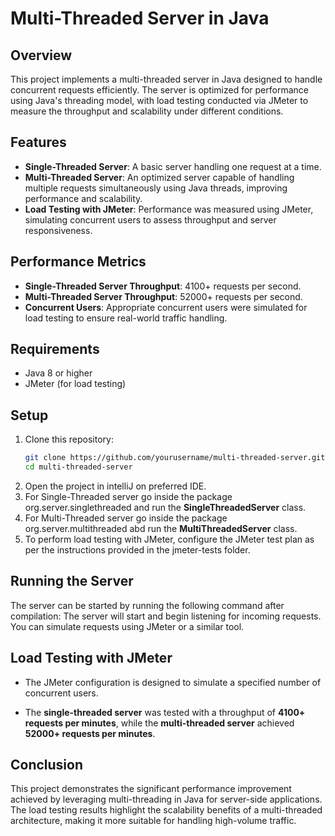 # Multi-Threaded Server in Java

## Overview
This project implements a multi-threaded server in Java designed to handle concurrent requests efficiently. The server is optimized for performance using Java's threading model, with load testing conducted via JMeter to measure the throughput and scalability under different conditions.

## Features
- **Single-Threaded Server**: A basic server handling one request at a time.
- **Multi-Threaded Server**: An optimized server capable of handling multiple requests simultaneously using Java threads, improving performance and scalability.
- **Load Testing with JMeter**: Performance was measured using JMeter, simulating concurrent users to assess throughput and server responsiveness.

## Performance Metrics
- **Single-Threaded Server Throughput**: 4100+ requests per second.
- **Multi-Threaded Server Throughput**: 52000+ requests per second.
- **Concurrent Users**: Appropriate concurrent users were simulated for load testing to ensure real-world traffic handling.

## Requirements
- Java 8 or higher
- JMeter (for load testing)

## Setup
1. Clone this repository:
   ```bash
   git clone https://github.com/yourusername/multi-threaded-server.git
   cd multi-threaded-server

2.  Open the project in intelliJ on preferred IDE.
3.  For Single-Threaded server go inside the package org.server.singlethreaded and run the **SingleThreadedServer** class.
4.  For Multi-Threaded server go inside the package org.server.multithreaded abd run the **MultiThreadedServer** class.
5.  To perform load testing with JMeter, configure the JMeter test plan as per the instructions provided in the jmeter-tests folder.
    

Running the Server
------------------

The server can be started by running the following command after compilation:
The server will start and begin listening for incoming requests. You can simulate requests using JMeter or a similar tool.

Load Testing with JMeter
------------------------

*   The JMeter configuration is designed to simulate a specified number of concurrent users.
    
*   The **single-threaded server** was tested with a throughput of **4100+ requests per minutes**, while the **multi-threaded server** achieved **52000+ requests per minutes**.
    

Conclusion
----------

This project demonstrates the significant performance improvement achieved by leveraging multi-threading in Java for server-side applications. The load testing results highlight the scalability benefits of a multi-threaded architecture, making it more suitable for handling high-volume traffic.
